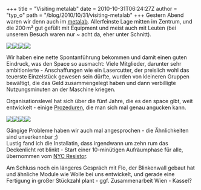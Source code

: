 +++
title = "Visiting metalab"
date = 2010-10-31T06:24:27Z
author = "typ_o"
path = "/blog/2010/10/31/visiting-metalab"
+++
Gestern Abend waren wir denn auch im [metalab](https://metalab.at/).
Allerfeinste Lage mitten im Zentrum, und die 200 m² gut gefüllt mit
Equipment und meist auch mit Leuten (bei unserem Besuch waren nur ~
acht da, eher unter Schnitt).

[![](/media/IMAG0588.serendipityThumb.jpg)](/media/IMAG0588.jpg)[![](/media/IMAG0589.serendipityThumb.jpg)](/media/IMAG0589.jpg)[![](/media/IMAG0590.serendipityThumb.jpg)](/media/IMAG0590.jpg)[![](/media/IMAG0577.serendipityThumb.jpg)](/media/IMAG0577.jpg)

Wir haben eine nette Spontanführung bekommen und damit einen guten
Eindruck, was den Space so ausmacht: Viele Mitglieder, darunter sehr
ambitionierte - Anschaffungen wie ein Lasercutter, der preislich wohl
das teuerste Einzelstück gewesen sein dürfte, wurden von kleineren
Gruppen bewältigt, die das Geld zusammengelegt haben und dann
verbilligte Nutzungsminuten an der Maschine kriegen.

Organisationslevel hat sich über die fünf Jahre, die es den space gibt,
weit entwickelt - einige
[Prozeduren](https://metalab.at/wiki/Kategorie:Prozeduren), die man sich
mal genau angucken kann.

[![](/media/IMAG0593.serendipityThumb.jpg)](/media/IMAG0593.jpg)[![](/media/IMAG0578.serendipityThumb.jpg)](/media/IMAG0578.jpg)[![](/media/IMAG0579.serendipityThumb.jpg)](/media/IMAG0579.jpg)[![](/media/IMAG0580.serendipityThumb.jpg)](/media/IMAG0580.jpg)

Gängige Probleme haben wir auch mal angesprochen - die Ähnlichkeiten
sind unverkennbar ;)  
Lustig fand ich die Installatin, dass irgendwann um zehn rum das
Deckenlicht rot blinkt - Start einer 10-minütigen Aufräumphase für alle,
übernommen vom [NYC Resistor](https://www.nycresistor.com/).

Am Schluss noch ein längeres Gespräch mit Flo, der Blinkenwall gebaut
hat und ähnliche Module wie Wolle bei uns entwickelt, und gerade eine
Fertigung in großer Stückzahl plant - ggf. Zusammenarbeit Wien - Kassel?
